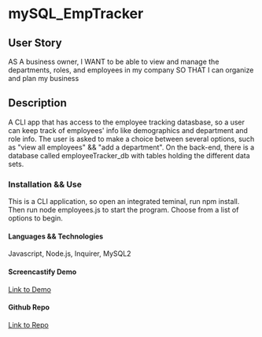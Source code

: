 # mySQL_EmpTracker

## User Story
AS A business owner, I WANT to be able to view and manage the departments, roles, and employees in my company
SO THAT I can organize and plan my business

## Description
A CLI app that has access to the employee tracking datasbase, so a user can keep track of employees' info like demographics and department and role info. The user is asked to make a choice between several options, such as "view all employees" && "add a department".
On the back-end, there is a database called employeeTracker_db with tables holding the different data sets.


### Installation && Use
This is a CLI application, so open an integrated teminal, run npm install. Then run node employees.js to start the program. Choose from a list of options to begin.


#### Languages && Technologies
Javascript, Node.js, Inquirer, MySQL2

#### Screencastify Demo
[Link to Demo]()

#### Github Repo
[Link to Repo](https://github.com/KarenAdkins84/mySQL_EmpTracker)